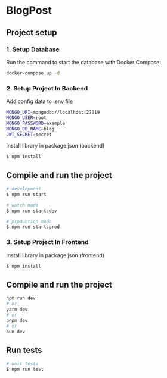 # BlogPost

## Project setup

### 1. Setup Database

Run the command to start the database with Docker Compose:

```bash
docker-compose up -d
```

### 2. Setup Project In Backend

Add config data to .env file

```bash
MONGO_URI=mongodb://localhost:27019
MONGO_USER=root
MONGO_PASSWORD=example
MONGO_DB_NAME=blog
JWT_SECRET=secret
```

Install library in package.json (backend)

```bash
$ npm install
```

## Compile and run the project

```bash
# development
$ npm run start

# watch mode
$ npm run start:dev

# production mode
$ npm run start:prod
```

### 3. Setup Project In Frontend

Install library in package.json (frontend)

```bash
$ npm install
```

## Compile and run the project

```bash
npm run dev
# or
yarn dev
# or
pnpm dev
# or
bun dev
```

## Run tests

```bash
# unit tests
$ npm run test

```

